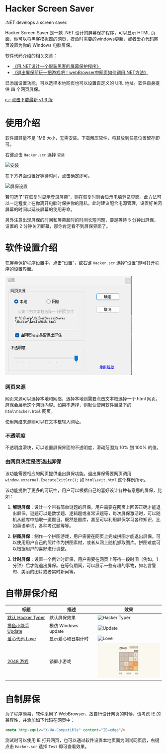 ﻿# Hacker Screen Saver

.NET develops a screen saver. 

Hacker Screen Saver 是一款 .NET 设计的屏幕保护程序，可以显示 HTML 页面，你可以将黑客模拟器的网页，摸鱼时需要的windows更新，或者爱心代码网页设置为你的 Windows 电脑屏保。

软件代码介绍的相关文章：

- [《用.NET设计一个假装黑客的屏幕保护程序》](https://mp.weixin.qq.com/s/WAsWQINJA3cletktYb-TKw)
- [《退出屏保前玩一把游戏吧！webBrowser中网页如何调用.NET方法》](https://mp.weixin.qq.com/s/-_deEGlMrAPenCFWIG8ORg)

已添加设置功能，可以选择本地网页也可以设置自定义的 URL 地址。软件自身提供 四 个网页屏保。

[👉 点击下载最新 v1.6 版](https://github.com/sangyuxiaowu/HackerScreenSaver/releases/download/v1.6/HackerScreenSaver.zip)

# 使用介绍

软件超轻量不足 1MB 大小，无需安装。下载解压软件，将其放到任意位置留存即可。

右键点击 `Hacker.scr` 选择 `安装`

![安装](doc/3.png)

在下方界面设置好等待时间，点击确定即可。

![屏保设置](doc/4.png)

若勾选了“在恢复时显示登录屏幕”，则在恢复时则会显示电脑登录界面。此方法可以一定程度上在你离开电脑时保护你的隐私。此时建议配合电源管理，设置好关闭屏幕的时间以延长屏幕的使用寿命。

另外注意出现屏保的时间和屏幕超时的时间长短问题，要是等待 5 分钟出屏保，设置的 2 分钟关闭屏幕，那你肯定看不到屏保界面了。

# 软件设置介绍

在屏幕保护程序设置中，点击“设置”，或右键 `Hacker.scr` 选择“设置”即可打开程序的设置界面。

![设置信息](doc/5.png)

### 网页来源

网页来源可以选择本地和网络，选择本地则需要点击文本框选择一个 html 网页，屏保会展示这个网页内容。如果不选择，则默认使用软件目录下的 `html\hacker.html` 网页。

使用网络来源则可以在文本框输入网址。

### 不透明度

不透明度滑块，可以设置屏保界面的不透明度，滑动范围为 10% 到 100% 的值。

### 由网页决定是否退出屏保

该功能需要相应的网页提供退出屏保功能。退出屏保需要网页调用 ` window.external.ExecuteExitSrc();` 如 `html\exit.html` 这个样例所示。

该功能提供了更多的可玩性，用户可以根据自己的喜好设计各种有意思的屏保，比如：

1. **解谜屏保**：设计一个带有简单谜题的屏保，用户需要在网页上回答正确才能退出屏保。谜题可以是数学题、逻辑题或者常识题等，每次屏保激活时，可以随机从题库中抽取一道题目。既然是题库，甚至可以利用屏保学习各种知识，比如英语单词，各种考试题等等。
   
2. **拼图屏保**：制作一个拼图游戏，用户需要在网页上完成拼图才能退出屏保。可以使用用户自己的照片作为拼图素材，或者从网上随机抓取图片。拼图难度可以根据用户的喜好进行调整。  
   
3. **计时屏保**：设置一个倒计时屏保，用户需要在网页上等待一段时间（例如，1分钟）后才能退出屏保。在等待期间，可以展示一些有趣的事物，如名言警句、美丽的图片或者实时新闻等。

# 自带屏保介绍


|  标题   | 描述  | 效果  |
|  ----  | ----  | ----  |
|  [默认 Hacker Typer](./doc/01_HackerTyper)  | 默认屏保效果  |  <img width="200" alt="Hacker Typer" src="doc/2.png"/> |
|  [摸鱼小能手 Update](./doc/02_Update.md)  | 模仿 Windows update  |  <img width="200" alt="Update" src="doc/0.png"/> |
|  [爱心代码 Love](./doc/03_Love.md)  | 显示爱心和日期计时  |  <img width="200" alt="Love" src="doc/1.png"/> |
|  [2048 游戏](./doc/04_Game2048.md)  | 锁屏小游戏  |  <img width="200" alt="2048" src="doc/6.png"/> |


# 自制屏保

为了程序简易，软件采用了 WebBrowser，故自行设计网页的时候，请考虑 IE 的兼容性，并添加如下代码在网页中：

```html
<meta http-equiv="X-UA-Compatible" content="IE=edge"/>
```

测试时可以使用 IE 打开网页，也可以通过软件设置本地页面为测试网页后，右键点击 `Hacker.scr` 选择 `Test` 即可查看效果。